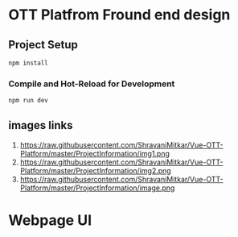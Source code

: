 # OTT Platfrom Fround end design
## Project Setup

```sh
npm install
```

### Compile and Hot-Reload for Development

```sh
npm run dev
```

## images links 
  1) https://raw.githubusercontent.com/ShravaniMitkar/Vue-OTT-Platform/master/ProjectInformation/img1.png
  2) https://raw.githubusercontent.com/ShravaniMitkar/Vue-OTT-Platform/master/ProjectInformation/img2.png
  3) https://raw.githubusercontent.com/ShravaniMitkar/Vue-OTT-Platform/master/ProjectInformation/image.png
# Webpage UI

<img hre="https://raw.githubusercontent.com/ShravaniMitkar/OTT-Final/master/ProjectInformation/image.png"/>
<img hre="https://raw.githubusercontent.com/ShravaniMitkar/Vue-OTT-Platform/master/Project Information/img_2.png"/>

<img hre="https://raw.githubusercontent.com/ShravaniMitkar/Vue-OTT-Platform/master/Project Information/image"/>
